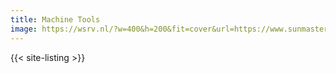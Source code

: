 ```yaml
---
title: Machine Tools
image: https://wsrv.nl/?w=400&h=200&fit=cover&url=https://www.sunmaster-cnc.com/proimages/products/CNC-Lathe/pd-cnc-1640.jpg
---
```


{{< site-listing >}}